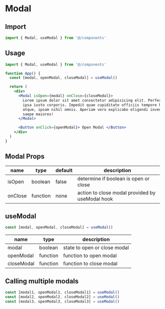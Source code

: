 # Modal

## Import

```jsx
import { Modal, useModal } from '@/components'
```

## Usage

```jsx
import { Modal, useModal } from '@/components'

function App() {
  const [modal, openModal, closeModal] = useModal()

  return (
    <div>
      <Modal isOpen={modal} onClose={closeModal}>
        Lorem ipsum dolor sit amet consectetur adipisicing elit. Perferendis
        ipsa iusto corporis. Impedit quae cupiditate officiis tempore harum hic
        atque, ipsam nihil omnis. Aperiam vero explicabo eligendi inventore
        saepe maiores!
      </Modal>

      <Button onClick={openModal}> Open Modal </Button>
    </div>
  )
}
```

## Modal Props

| name    | type     | default | description                                     |
| ------- | -------- | ------- | ----------------------------------------------- |
| isOpen  | boolean  | false   | determine if boolean is open or close           |
| onClose | function | none    | action to close modal provided by useModal hook |

## useModal

```jsx
const [modal, openModal, closeModal] = useModal()
```

| name       | type     | description                  |
| ---------- | -------- | ---------------------------- |
| modal      | boolean  | state to open or close modal |
| openModal  | function | function to open modal       |
| closeModal | function | function to close modal      |

## Calling multiple modals

```jsx
const [modal1, openModal1, closeModal1] = useModal()
const [modal2, openModal2, closeModal2] = useModal()
const [modal3, openModal3, closeModal3] = useModal()
```
